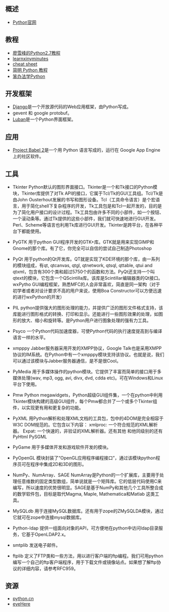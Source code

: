 ## 概述 
* [Python官网](http://www.python.org/)

## 教程
* [廖雪峰的Python2.7教程](http://www.liaoxuefeng.com/wiki/001374738125095c955c1e6d8bb493182103fac9270762a000)
* [learnxinyminutes](https://learnxinyminutes.com/docs/python/)
* [cheat sheet](http://www.cogsci.rpi.edu/~destem/igd/python_cheat_sheet.pdf)
* [简明 Python 教程](http://woodpecker.org.cn/abyteofpython_cn/chinese/index.html)
* [笨办法学Python](http://lpthw-cn.ducktypist.com/en/latest/index.html)

## 开发框架 
* [Django](https://www.djangoproject.com/)是一个开放源代码的Web应用框架，由Python写成。
* gevent 和 google protobuf。
* [Luban](http://docs.danse.us/pyre/luban/sphinx/index.html)是一个Python界面框架。

## 应用
* [Project Babel 2](http://www.v2ex.com/cn/index.html)是一个用 Python 语言写成的，运行在 Google App Engine 上的社区软件。

## 工具
* Tkinter	Python默认的图形界面接口。Tkinter是一个和Tk接口的Python模块，Tkinter库提供了对Tk API的接口，它属于Tcl/Tk的GUI工具组。Tcl/Tk是由John Ousterhout发展的书写和图形设备。Tcl（工具命令语言）是个宏语言，用于简化shell下复杂程序的开发，Tk工具包是和Tcl一起开发的，目的是为了简化用户接口的设计过程。Tk工具包由许多不同的小部件，如一个按钮、一个滚动条等。通过Tk提供的这些小部件，我们就可快速地进行GUI开发。Perl、Scheme等语言也利用Tk库进行GUI开发。Tkinter是跨平台，在各种平台下都能使用。

* PyGTK	用于python GUI程序开发的GTK+库。GTK就是用来实现GIMP和Gnome的那个库。有了它，你完全可以自信的尝试自己制造Photoshop

* PyQt	用于python的Qt开发库。QT就是实现了KDE环境的那个库，由一系列的模块组成，有qt, qtcanvas, qtgl, qtnetwork, qtsql, qttable, qtui and qtxml，包含有300个类和超过5750个的函数和方法。PyQt还支持一个叫qtext的模块，它包含一个QScintilla库。该库是Scintillar编辑器类的Qt接口。
wxPytho	GUI编程框架，熟悉MFC的人会非常喜欢，简直是同一架构（对于初学者或者对设计要求不高的用户来说，使用Boa Constructor可以方便迅速的进行wxPython的开发）

* PIL	python提供强大的图形处理的能力，并提供广泛的图形文件格式支持，该库能进行图形格式的转换、打印和显示。还能进行一些图形效果的处理，如图形的放大、缩小和旋转等。是Python用户进行图象处理的强有力工具。

* Psyco	一个Python代码加速度器，可使Python代码的执行速度提高到与编译语言一样的水平。

* xmpppy	Jabber服务器采用开发的XMPP协议，Google Talk也是采用XMPP协议的IM系统。在Python中有一个xmpppy模块支持该协议。也就是说，我们可以通过该模块与Jabber服务器通信，是不是很Cool。

* PyMedia	用于多媒体操作的python模块。它提供了丰富而简单的接口用于多媒体处理(wav, mp3, ogg, avi, divx, dvd, cdda etc)。可在Windows和Linux平台下使用。

* Pmw	Python megawidgets，Python超级GUI组件集，一个在python中利用Tkinter模块构建的高级GUI组件，每个Pmw都合并了一个或多个Tkinter组件，以实现更有用和更复杂的功能。

* PyXML 用Python解析和处理XML文档的工具包，包中的4DOM是完全相容于W3C DOM规范的。它包含以下内容：
xmlproc: 一个符合规范的XML解析器。 
Expat: 一个快速的，非验证的XML解析器。还有其他 
和他同级别的还有 PyHtml PySGML

* PyGame	用于多媒体开发和游戏软件开发的模块。

* PyOpenGL	模块封装了“OpenGL应用程序编程接口”，通过该模块python程序员可在程序中集成2D和3D的图形。

* NumPy、NumArray、SAGE	NumArray是Python的一个扩展库，主要用于处理任意维数的固定类型数组，简单说就是一个矩阵库。它的低层代码使用C来编写，所以速度的优势很明显。SAGE是基于NumPy和其他几个工具所整合成的数学软件包，目标是取代Magma, Maple, Mathematica和Matlab 这类工具。

* MySQLdb	用于连接MySQL数据库。还有用于zope的ZMySQLDA模块，通过它就可在zope中连接mysql数据库。

* Python-ldap	提供一组面向对象的API，可方便地在python中访问ldap目录服务，它基于OpenLDAP2.x。

* smtplib	发送电子邮件。

* ftplib	定义了FTP类和一些方法，用以进行客户端的ftp编程。我们可用python编写一个自己的ftp客户端程序，用于下载文件或镜像站点。如果想了解ftp协议的详细内容，请参考RFC959。


## 资源 
* [python.cn](http://simple-is-better.com/)
* [eyeHere](http://eyehere.net/)
